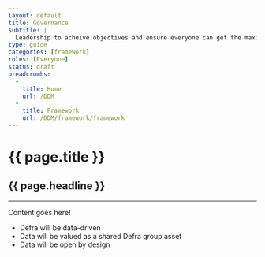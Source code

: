 ```yaml
---
layout: default
title: Governance
subtitle: |
  Leadership to acheive objectives and ensure everyone can get the maximum benefit from Defra's data assets now and in the future.
type: guide
categories: [framework]
roles: [Everyone]
status: draft
breadcrumbs:
  -
    title: Home
    url: /DDM
  -
    title: Framework
    url: /DDM/framework/framework
---
```


# {{ page.title }}

## {{ page.headline }}

***

Content goes here!

- Defra will be data-driven
- Data will be valued as a shared Defra group asset
- Data will be open by design
